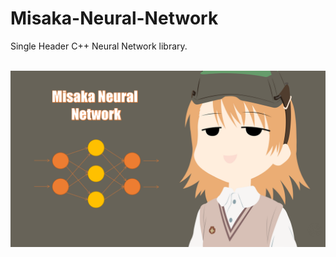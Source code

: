 # Misaka-Neural-Network
Single Header C++ Neural Network library.

<p align="center">
    <br>
    <img src="img.PNG" width="700">
</p>